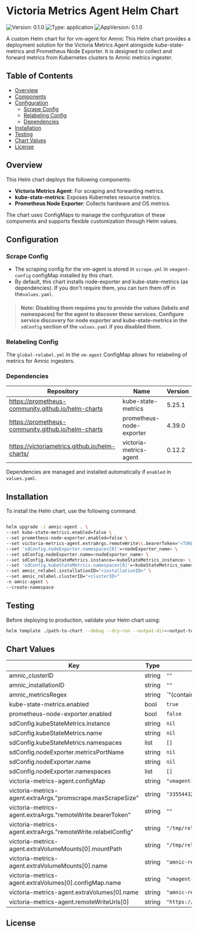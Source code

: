 # Victoria Metrics Agent Helm Chart

![Version: 0.1.0](https://img.shields.io/badge/Version-0.1.0-informational?style=flat-square) ![Type: application](https://img.shields.io/badge/Type-application-informational?style=flat-square) ![AppVersion: 0.1.0](https://img.shields.io/badge/AppVersion-0.1.0-informational?style=flat-square)

A custom Helm chart for for vm-agent for Amnic
This Helm chart provides a deployment solution for the Victoria Metrics Agent alongside kube-state-metrics and Prometheus Node Exporter. It is designed to collect and forward metrics from Kubernetes clusters to Amnic metrics ingester.

## Table of Contents

- [Overview](#overview)
- [Components](#components)
- [Configuration](#configuration)
  - [Scrape Config](#scrape-config)
  - [Relabeling Config](#relabeling-config)
  - [Dependencies](#dependencies)
- [Installation](#installation)
- [Testing](#testing)
- [Chart Values](#chart-values)
- [License](#license)

## Overview

This Helm chart deploys the following components:

- **Victoria Metrics Agent**: For scraping and forwarding metrics.
- **kube-state-metrics**: Exposes Kubernetes resource metrics.
- **Prometheus Node Exporter**: Collects hardware and OS metrics.

The chart uses ConfigMaps to manage the configuration of these components and supports flexible customization through Helm values.

## Configuration

### Scrape Config

- The scraping config for the vm-agent is stored in `scrape.yml` in `vmagent-config` configMap installed by this chart. 
- By default, this chart installs node-exporter and kube-state-metrics (as dependencies). If you don't require them, you can turn them off in the`values.yaml`. 

> #### **Note:** Disabling them requires you to provide the values (labels and namespaces) for the agent to discover these services. Configure service discovery for node exporter and kube-state-metrics in the `sdConfig` section of the `values.yaml` if you disabled them.

### Relabeling Config

The `global-relabel.yml` in the `vm-agent` ConfigMap allows for relabeling of metrics for Amnic ingesters.

### Dependencies


| Repository | Name | Version |
|------------|------|---------|
| https://prometheus-community.github.io/helm-charts | kube-state-metrics | 5.25.1 |
| https://prometheus-community.github.io/helm-charts | prometheus-node-exporter | 4.39.0 |
| https://victoriametrics.github.io/helm-charts/ | victoria-metrics-agent | 0.12.2 |


Dependencies are managed and installed automatically if `enabled` in `values.yaml`.

## Installation

To install the Helm chart, use the following command:

```bash

helm upgrade -i amnic-agent . \
--set kube-state-metrics.enabled=false \
--set prometheus-node-exporter.enabled=false \
--set victoria-metrics-agent.extraArgs.remoteWrite\\.bearerToken="<TOKEN>" \
--set 'sdConfig.nodeExporter.namespaces[0]'=<nodeExporter_name> \
--set sdConfig.nodeExporter.name=<nodeExporter_name> \
--set sdConfig.kubeStateMetrics.instance=<kubeStateMetrics_instance> \
--set 'sdConfig.kubeStateMetrics.namespaces[0]'=<kubeStateMetrics_namespace> \
--set amnic_relabel.installationID="<installationID>" \
--set amnic_relabel.clusterID="<clusterID>"
-n amnic-agent \
--create-namespace
````
## Testing

Before deploying to production, validate your Helm chart using:

```bash
helm template ./path-to-chart --debug --dry-run --output-dir=<output-to-a-dir>
```
## Chart Values

| Key | Type | Default | Description |
|-----|------|---------|-------------|
| amnic_clusterID | string | `""` |  |
| amnic_installationID | string | `""` |  |
| amnic_metricsRegex | string | `"(container.*allocation|container_cpu_cfs_.*|container_cpu_usage_seconds_total|container_fs_limit_bytes|container_fs_usage_bytes|container_memory_working_set_bytes|container_network_receive_bytes_total|container_network_transmit_bytes_total|coredns_dns_request_duration_seconds_bucket|coredns_dns_requests_total|coredns_dns_responses_total|coredns_forward_requests_total|karpenter.*|kube_.*_info|.*_created|kube_.*labels|kube_daemonset.*|kube_deployment_.*|kube_node.*|kube_persistentvolume.*|kube_pod.*|kube_replicaset.*|kube_statefulset.*|kubecost.*|kubelet_active_pods|kubelet_desired_pods|kubelet_node_name|kubelet_pod_start_duration_seconds_sum|kubelet_restarted_pods_total|kubelet_running_.*|kubelet_running_container_count|kubelet_running_pod_count|kubelet_started_pods_total|kubelet_volume_stats.*|kubelet_working_pods|kubernetes_build_info|kubernetes_feature_enabled|machine_.*|node_cpu_seconds_total|node_disk_info|node_disk_io_time_seconds_total|node_disk_io_time_weighted_seconds_total|node_filesystem_avail_bytes|node_filesystem_size_bytes|node_gpu_count|node_load.*|node_load1|node_memory_Buffers_bytes|node_memory_Cached_bytes|node_memory_MemAvailable_bytes|node_memory_MemFree_bytes|node_memory_MemTotal_bytes|node_memory_Slab_bytes|node_network_receive_bytes_total|node_network_transmit_bytes_total|node_vmstat_oom_kill|node_vmstat_pgmajfault|node_disk_read_bytes_total|node_disk_written_bytes_total|opencost.*|.*_cost|DCGM.*).*"` |  |
| kube-state-metrics.enabled | bool | `true` |  |
| prometheus-node-exporter.enabled | bool | `false` |  |
| sdConfig.kubeStateMetrics.instance | string | `nil` |  |
| sdConfig.kubeStateMetrics.name | string | `nil` |  |
| sdConfig.kubeStateMetrics.namespaces | list | `[]` |  |
| sdConfig.nodeExporter.metricsPortName | string | `nil` |  |
| sdConfig.nodeExporter.name | string | `nil` |  |
| sdConfig.nodeExporter.namespaces | list | `[]` |  |
| victoria-metrics-agent.configMap | string | `"vmagent-config"` |  |
| victoria-metrics-agent.extraArgs."promscrape.maxScrapeSize" | string | `"33554432"` |  |
| victoria-metrics-agent.extraArgs."remoteWrite.bearerToken" | string | `""` |  |
| victoria-metrics-agent.extraArgs."remoteWrite.relabelConfig" | string | `"/tmp/relabel/global-relabel.yml"` |  |
| victoria-metrics-agent.extraVolumeMounts[0].mountPath | string | `"/tmp/relabel"` |  |
| victoria-metrics-agent.extraVolumeMounts[0].name | string | `"amnic-relabel"` |  |
| victoria-metrics-agent.extraVolumes[0].configMap.name | string | `"vmagent-config"` |  |
| victoria-metrics-agent.extraVolumes[0].name | string | `"amnic-relabel"` |  |
| victoria-metrics-agent.remoteWriteUrls[0] | string | `"https://metrics.amnic.com/z/api/v1/push"` |  |

## License


